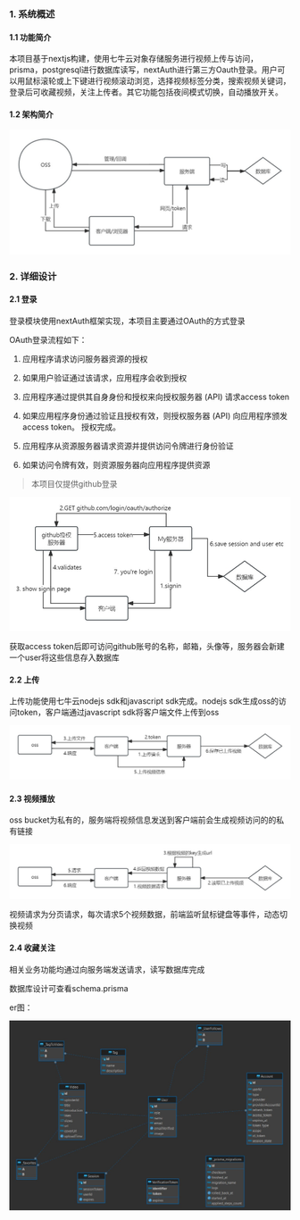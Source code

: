 ### 1. 系统概述

#### 1.1 功能简介

本项目基于nextjs构建，使用七牛云对象存储服务进行视频上传与访问，prisma，postgresql进行数据库读写，nextAuth进行第三方Oauth登录。用户可以用鼠标滚轮或上下键进行视频滚动浏览，选择视频标签分类，搜索视频关键词，登录后可收藏视频，关注上传者。其它功能包括夜间模式切换，自动播放开关。

#### 1.2 架构简介

<img src="./imgs/1.jpg" style="zoom:80%;" />

### 2. 详细设计

#### 2.1 登录

登录模块使用nextAuth框架实现，本项目主要通过OAuth的方式登录

OAuth登录流程如下：

1. 应用程序请求访问服务器资源的授权 

2. 如果用户验证通过该请求，应用程序会收到授权 

3. 应用程序通过提供其自身身份和授权来向授权服务器 (API) 请求access token

4. 如果应用程序身份通过验证且授权有效，则授权服务器 (API) 向应用程序颁发access token。 授权完成。 

5. 应用程序从资源服务器请求资源并提供访问令牌进行身份验证 

6. 如果访问令牌有效，则资源服务器向应用程序提供资源

> 本项目仅提供github登录

<img src="./imgs/2.jpg" style="zoom:80%;" />

获取access token后即可访问github账号的名称，邮箱，头像等，服务器会新建一个user将这些信息存入数据库

#### 2.2 上传

上传功能使用七牛云nodejs sdk和javascript sdk完成。nodejs sdk生成oss的访问token，客户端通过javascript sdk将客户端文件上传到oss

<img src="./imgs/3.jpg" style="zoom:80%;" />

#### 2.3 视频播放

oss bucket为私有的，服务端将视频信息发送到客户端前会生成视频访问的的私有链接

<img src="./imgs/4.jpg" style="zoom:80%;" />

视频请求为分页请求，每次请求5个视频数据，前端监听鼠标键盘等事件，动态切换视频

#### 2.4 收藏关注

相关业务功能均通过向服务端发送请求，读写数据库完成

数据库设计可查看schema.prisma

er图：

<img src="./imgs/5.jpg" style="zoom:70%;" />